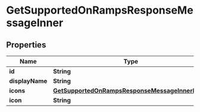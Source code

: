 

# GetSupportedOnRampsResponseMessageInner


## Properties

| Name | Type | Description | Notes |
|------------ | ------------- | ------------- | -------------|
|**id** | **String** |  |  |
|**displayName** | **String** |  |  |
|**icons** | [**GetSupportedOnRampsResponseMessageInnerIcons**](GetSupportedOnRampsResponseMessageInnerIcons.md) |  |  |
|**icon** | **String** |  |  |




